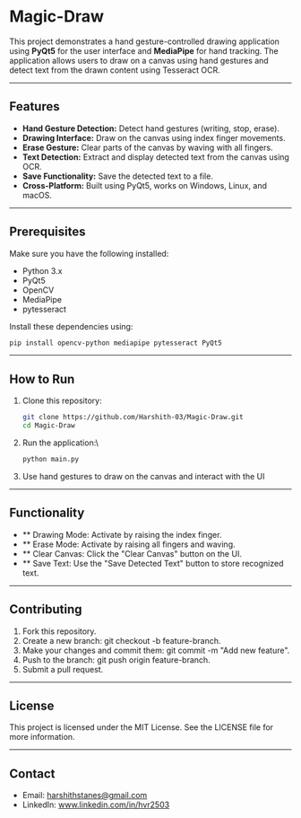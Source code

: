# Magic-Draw

This project demonstrates a hand gesture-controlled drawing application using **PyQt5** for the user interface and **MediaPipe** for hand tracking. The application allows users to draw on a canvas using hand gestures and detect text from the drawn content using Tesseract OCR.

---

## Features

- **Hand Gesture Detection:** Detect hand gestures (writing, stop, erase).
- **Drawing Interface:** Draw on the canvas using index finger movements.
- **Erase Gesture:** Clear parts of the canvas by waving with all fingers.
- **Text Detection:** Extract and display detected text from the canvas using OCR.
- **Save Functionality:** Save the detected text to a file.
- **Cross-Platform:** Built using PyQt5, works on Windows, Linux, and macOS.

---

## Prerequisites

Make sure you have the following installed:

- Python 3.x
- PyQt5
- OpenCV
- MediaPipe
- pytesseract

Install these dependencies using:
```bash
pip install opencv-python mediapipe pytesseract PyQt5
```

---

## How to Run

1. Clone this repository:
   ```bash
   git clone https://github.com/Harshith-03/Magic-Draw.git
   cd Magic-Draw
   ```

2. Run the application:\
   ```bash
   python main.py

3. Use hand gestures to draw on the canvas and interact with the UI

---

## Functionality

- ** Drawing Mode: Activate by raising the index finger.
- ** Erase Mode: Activate by raising all fingers and waving.
- ** Clear Canvas: Click the "Clear Canvas" button on the UI.
- ** Save Text: Use the "Save Detected Text" button to store recognized text.

---

## Contributing

1. Fork this repository.
2. Create a new branch: git checkout -b feature-branch.
3. Make your changes and commit them: git commit -m "Add new feature".
4. Push to the branch: git push origin feature-branch.
5. Submit a pull request.

---

## License

This project is licensed under the MIT License. See the LICENSE file for more information.

---

## Contact

- Email: harshithstanes@gmail.com
- LinkedIn: www.linkedin.com/in/hvr2503



